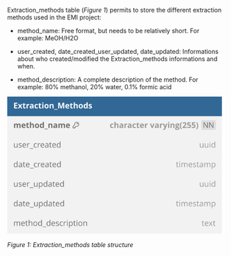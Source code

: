 Extraction_methods table (*Figure 1*) permits to store the different extraction methods used in the EMI project:

- method_name: Free format, but needs to be relatively short. For example: MeOH/H2O

- user_created, date_created_user_updated, date_updated: Informations about who created/modified the Extraction_methods informations and when.

- method_description: A complete description of the method. For example: 80% methanol, 20% water, 0.1% formic acid

![image import](assets/images_bruelhed/extraction_methods.svg)

*Figure 1: Extraction_methods table structure*